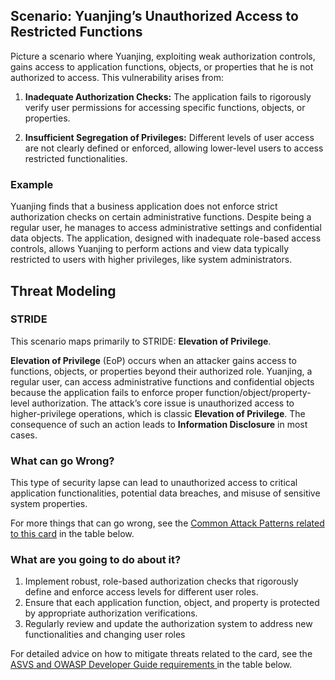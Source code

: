 ## Scenario: Yuanjing’s Unauthorized Access to Restricted Functions

Picture a scenario where Yuanjing, exploiting weak authorization controls, gains access to application functions, objects, or properties that he is not authorized to access. This vulnerability arises from:

1. **Inadequate Authorization Checks:** The application fails to rigorously verify user permissions for accessing specific functions, objects, or properties.

2. **Insufficient Segregation of Privileges:** Different levels of user access are not clearly defined or enforced, allowing lower-level users to access restricted functionalities.

### Example

Yuanjing finds that a business application does not enforce strict authorization checks on certain administrative functions. Despite being a regular user, he manages to access administrative settings and confidential data objects. The application, designed with inadequate role-based access controls, allows Yuanjing to perform actions and view data typically restricted to users with higher privileges, like system administrators.

## Threat Modeling

### STRIDE

This scenario maps primarily to STRIDE: **Elevation of Privilege**.

**Elevation of Privilege** (EoP) occurs when an attacker gains access to functions, objects, or properties beyond their authorized role.
Yuanjing, a regular user, can access administrative functions and confidential objects because the application fails to enforce proper function/object/property-level authorization.
The attack’s core issue is unauthorized access to higher-privilege operations, which is classic **Elevation of Privilege**.
The consequence of such an action leads to **Information Disclosure** in most cases.

### What can go Wrong?

This type of security lapse can lead to unauthorized access to critical application functionalities, potential data breaches, and misuse of sensitive system properties.

For more things that can go wrong, see the [Common Attack Patterns related to this card](#mapping 'Common Attack Patterns related to this card [internal]') in the table below.

### What are you going to do about it?

1. Implement robust, role-based authorization checks that rigorously define and enforce access levels for different user roles.
2. Ensure that each application function, object, and property is protected by appropriate authorization verifications.
3. Regularly review and update the authorization system to address new functionalities and changing user roles

For detailed advice on how to mitigate threats related to the card, see the [ASVS and OWASP Developer Guide requirements ](#mapping 'ASVS and OWASP Developer Guide requirements [internal]') in the table below.
